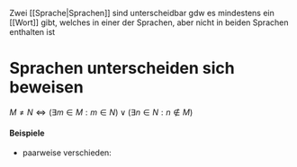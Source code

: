 Zwei [[Sprache|Sprachen]] sind unterscheidbar gdw es mindestens ein [[Wort]] gibt, welches in einer der Sprachen, aber nicht in beiden Sprachen enthalten ist


# Sprachen unterscheiden sich beweisen
$M \neq N \iff (\exists m \in M : m \in N) \lor (\exists n \in N : n \notin M)$
#### Beispiele
- paarweise verschieden: 

